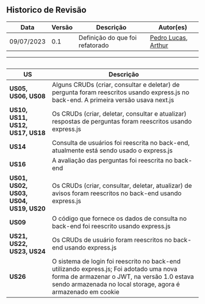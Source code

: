 ## Historico de Revisão

| Data       | Versão | Descrição                       | Autor(es)                                                                         |
| ---------- | ------ | ------------------------------- | --------------------------------------------------------------------------------- |
| 09/07/2023 | 0.1    | Definição do que foi refatorado | [Pedro Lucas](https://github.com/lucasdray), [Arthur](https://github.com/Arthrok) |

---

##

| US                                 | Descrição                                                                                                                                                                                               |
| ---------------------------------- | ------------------------------------------------------------------------------------------------------------------------------------------------------------------------------------------------------- |
| **US05, US06, US08**                  | Alguns CRUDs (criar, consultar e deletar) de pergunta foram reescritos usando express.js no back-end. A primeira versão usava next.js                                                                   |
| **US10, US11, US12, US17, US18**   | Os CRUDs (criar, deletar, consultar e atualizar) respostas de perguntas foram reescritos usando express.js                                                                                              |
| **US14**                           | Consulta de usuários foi reescrita no back-end, atualmente está sendo usado o express.js                                                                                                                |
| **US16**                           | A avaliação das perguntas foi reescrita no back-end                                                                                                                                                     |
| **US01, US02, US03, US04, US19, US20** | Os CRUDs (criar, consultar, deletar, atualizar) de avisos foram reescritos no back-end usando express.js                                                                                                |
| **US09**                            | O código que fornece os dados de consulta no back-end foi reescrito usando express.js                                                                                                                   |
| **US21, US22, US23, US24**         | Os CRUDs de usuário foram reescritos no back-end usando express.js                                                                                                                                      |
| **US26**                           | O sistema de login foi reescrito no back-end utilizando express.js; Foi adotado uma nova forma de armazenar o JWT, na versão 1.0 estava sendo armazenada no local storage, agora é armazenado em cookie |
